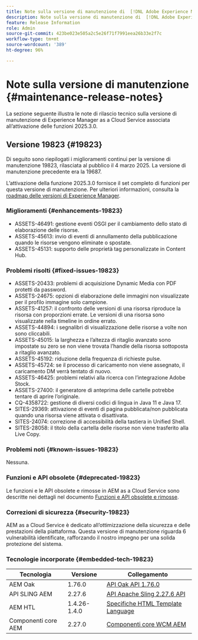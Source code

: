 ```yaml
---
title: Note sulla versione di manutenzione di  [!DNL Adobe Experience Manager] as a Cloud Service associato all’attivazione delle funzioni 2025.3.0.
description: Note sulla versione di manutenzione di  [!DNL Adobe Experience Manager] as a Cloud Service associato all’attivazione delle funzioni 2025.3.0.
feature: Release Information
role: Admin
source-git-commit: 423be023e505a2c5e26f71f7991eea26b33e2f7c
workflow-type: tm+mt
source-wordcount: '389'
ht-degree: 96%

---
```


# Note sulla versione di manutenzione {#maintenance-release-notes}

La sezione seguente illustra le note di rilascio tecnico sulla versione di manutenzione di Experience Manager as a Cloud Service associata all’attivazione delle funzioni 2025.3.0.

## Versione 19823 {#19823}

Di seguito sono riepilogati i miglioramenti continui per la versione di manutenzione 19823, rilasciata al pubblico il 4 marzo 2025. La versione di manutenzione precedente era la 19687.

L’attivazione della funzione 2025.3.0 fornisce il set completo di funzioni per questa versione di manutenzione. Per ulteriori informazioni, consulta la [roadmap delle versioni di Experience Manager](https://experienceleague.adobe.com/it/docs/experience-manager-release-information/aem-release-updates/update-releases-roadmap).

### Miglioramenti {#enhancements-19823}

* ASSETS-46491: gestione eventi OSGI per il cambiamento dello stato di elaborazione delle risorse.
* ASSETS-45613: invio di eventi di annullamento della pubblicazione quando le risorse vengono eliminate o spostate.
* ASSETS-45131: supporto delle proprietà tag personalizzate in Content Hub.

### Problemi risolti {#fixed-issues-19823}

* ASSETS-20433: problemi di acquisizione Dynamic Media con PDF protetti da password.
* ASSETS-24675: opzioni di elaborazione delle immagini non visualizzate per il profilo immagine solo campione.
* ASSETS-41257: il confronto delle versioni di una risorsa riproduce la risorsa con proporzioni errate. Le versioni di una risorsa sono visualizzate nella timeline in ordine errato.
* ASSETS-44894: i segnalibri di visualizzazione delle risorse a volte non sono cliccabili.
* ASSETS-45015: la larghezza e l’altezza di ritaglio avanzato sono impostate su zero se non viene trovata l’handle della risorsa sottoposta a ritaglio avanzato.
* ASSETS-45192: riduzione della frequenza di richieste pulse.
* ASSETS-45724: se il processo di caricamento non viene assegnato, il caricamento DM verrà tentato di nuovo.
* ASSETS-46425: problemi relativi alla ricerca con l’integrazione Adobe Stock.
* ASSETS-27400: il generatore di anteprima delle cartelle potrebbe tentare di aprire l’originale.
* CQ-4358722: gestione di diversi codici di lingua in Java 11 e Java 17.
* SITES-29369: attivazione di eventi di pagina pubblicata/non pubblicata quando una risorsa viene attivata o disattivata.
* SITES-24074: correzione di accessibilità della tastiera in Unified Shell.
* SITES-28058: il titolo della cartella delle risorse non viene trasferito alla Live Copy.

### Problemi noti {#known-issues-19823}

Nessuna.

### Funzioni e API obsolete {#deprecated-19823}

Le funzioni e le API obsolete e rimosse in AEM as a Cloud Service sono descritte nei dettagli nel documento [Funzioni e API obsolete e rimosse](/help/release-notes/deprecated-removed-features.md).

### Correzioni di sicurezza {#security-19823}

AEM as a Cloud Service è dedicato all’ottimizzazione della sicurezza e delle prestazioni della piattaforma. Questa versione di manutenzione riguarda 6 vulnerabilità identificate, rafforzando il nostro impegno per una solida protezione del sistema.

### Tecnologie incorporate {#embedded-tech-19823}

| Tecnologia | Versione | Collegamento |
|---|---|---|
| AEM Oak | 1.76.0 | [API Oak API 1.76.0](https://www.javadoc.io/doc/org.apache.jackrabbit/oak-api/1.76.0/index.html) |
| API SLING AEM | 2.27.6 | [API Apache Sling 2.27.6 API](https://www.javadoc.io/doc/org.apache.sling/org.apache.sling.api/latest/index.html) |
| AEM HTL | 1.4.26-1.4.0 | [Specifiche HTML Template Language](https://github.com/adobe/htl-spec) |
| Componenti core AEM | 2.27.0 | [Componenti core WCM AEM](https://github.com/adobe/aem-core-wcm-components) |
